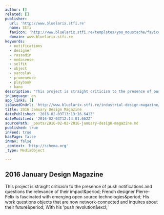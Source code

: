 ```yaml
---
author: []
related: []
publisher:
  url: 'http://www.bluelarix.stfi.re'
  name: Stfi
  favicon: 'http://www.bluelarix.stfi.re/templates/yoo_moustache/favicon.ico'
  domain: www.bluelarix.stfi.re
keywords:
  - notifications
  - designer
  - rassadin
  - medasense
  - selfit
  - object
  - yaroslav
  - promeneuse
  - playbook
  - kano
description: "This project is straight criticism to the presence of push notifications and questions the relevance of their impact. French designer Pierre-Felix is fascinated with emerging open source technologies. His work questions objects that are now network-connected and inquires about their future. With his 'push revolution!'"
inLanguage: en
app_links: []
isBasedOnUrl: 'http://www.bluelarix.stfi.re/industrial-design-magazine/2016-january-design-magazine.html?sf=jenbwp'
title: 2016 January Design Magazine
datePublished: '2016-02-03T13:13:16.641Z'
dateModified: '2016-02-03T12:14:01.662Z'
sourcePath: _posts/2016-02-03-2016-january-design-magazine.md
published: true
inFeed: true
hasPage: false
inNav: false
_context: 'http://schema.org'
_type: MediaObject

---
```

<article style=""><h1>2016 January Design Magazine</h1><p>This project is straight criticism to the presence of push notifications and questions the relevance of their impact&amp;period; French designer Pierre-Felix is fascinated with emerging open source technologies&amp;period; His work questions objects that are now network-connected and inquires about their future&amp;period; With his 'push revolution&amp;excl;'</p></article>